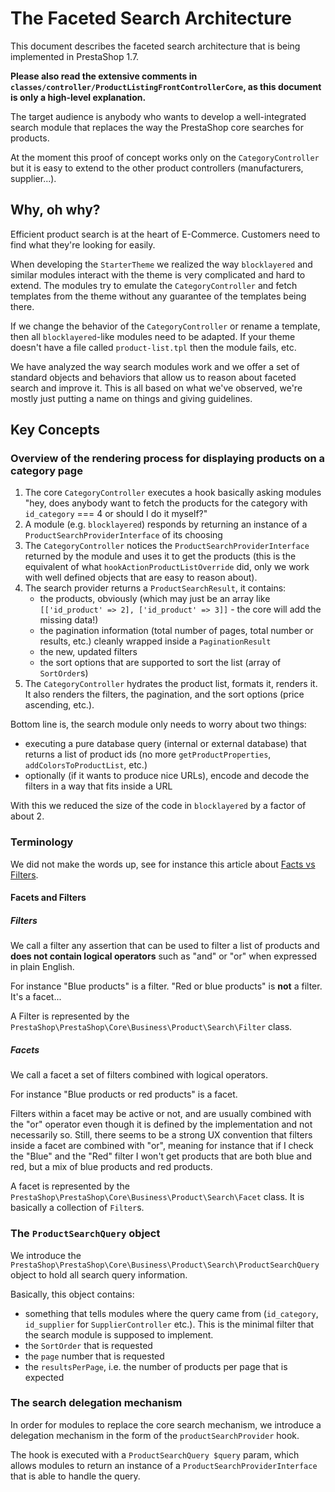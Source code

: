 # The Faceted Search Architecture

This document describes the faceted search architecture that is being implemented in PrestaShop 1.7.

**Please also read the extensive comments in `classes/controller/ProductListingFrontControllerCore`, as this document is only a high-level explanation.**

The target audience is anybody who wants to develop a well-integrated search module that replaces the way the PrestaShop core searches for products.

At the moment this proof of concept works only on the `CategoryController` but it is easy to extend to the other product controllers (manufacturers, supplier...).

## Why, oh why?

Efficient product search is at the heart of E-Commerce. Customers need to find what they're looking for easily.

When developing the `StarterTheme` we realized the way `blocklayered` and similar modules interact with the theme is very complicated and hard to extend. The modules try to emulate the `CategoryController` and fetch templates from the theme without any guarantee of the templates being there.

If we change the behavior of the `CategoryController` or rename a template, then all `blocklayered`-like modules need to be adapted. If your theme doesn't have a file called `product-list.tpl` then the module fails, etc.

We have analyzed the way search modules work and we offer a set of standard objects and behaviors that allow us to reason about faceted search and improve it. This is all based on what we've observed, we're mostly just putting a name on things and giving guidelines.

## Key Concepts

### Overview of the rendering process for displaying products on a category page

1. The core `CategoryController` executes a hook basically asking modules "hey, does anybody want to fetch the products for the category with `id_category` === 4 or should I do it myself?"
2. A module (e.g. `blocklayered`) responds by returning an instance of a `ProductSearchProviderInterface` of its choosing
3. The `CategoryController` notices the `ProductSearchProviderInterface` returned by the module and uses it to get the products (this is the equivalent of what `hookActionProductListOverride` did, only we work with well defined objects that are easy to reason about).
4. The search provider returns a `ProductSearchResult`, it contains:
    - the products, obviously (which may just be an array like `[['id_product' => 2], ['id_product' => 3]]` - the core will add the missing data!)
    - the pagination information (total number of pages, total number or results, etc.) cleanly wrapped inside a `PaginationResult`
    - the new, updated filters
    - the sort options that are supported to sort the list (array of `SortOrder`s)
5. The `CategoryController` hydrates the product list, formats it, renders it. It also renders the filters, the pagination, and the sort options (price ascending, etc.).

Bottom line is, the search module only needs to worry about two things:
- executing a pure database query (internal or external database) that returns a list of product ids (no more `getProductProperties`, `addColorsToProductList`, etc.)
- optionally (if it wants to produce nice URLs), encode and decode the filters in a way that fits inside a URL

With this we reduced the size of the code in `blocklayered` by a factor of about 2.

### Terminology

We did not make the words up, see for instance this article about [Facts vs Filters](http://www.nngroup.com/articles/filters-vs-facets/).

#### Facets and Filters

##### Filters

We call a filter any assertion that can be used to filter a list of products and **does not contain logical operators** such as "and" or "or" when expressed in plain English.

For instance "Blue products" is a filter. "Red or blue products" is **not** a filter. It's a facet...

A Filter is represented by the `PrestaShop\PrestaShop\Core\Business\Product\Search\Filter` class.

##### Facets

We call a facet a set of filters combined with logical operators.

For instance "Blue products or red products" is a facet.

Filters within a facet may be active or not, and are usually combined with the "or" operator even though it is defined by the implementation and not necessarily so. Still, there seems to be a strong UX convention that filters inside a facet are combined with "or", meaning for instance that if I check the "Blue" and the "Red" filter I won't get products that are both blue and red, but a mix of blue products and red products.

A facet is represented by the `PrestaShop\PrestaShop\Core\Business\Product\Search\Facet` class. It is basically a collection of `Filter`s.

### The `ProductSearchQuery` object

We introduce the `PrestaShop\PrestaShop\Core\Business\Product\Search\ProductSearchQuery` object to hold all search query information.

Basically, this object contains:
- something that tells modules where the query came from (`id_category`, `id_supplier` for `SupplierController` etc.). This is the minimal filter that the search module is supposed to implement.
- the `SortOrder` that is requested
- the `page` number that is requested
- the `resultsPerPage`, i.e. the number of products per page that is expected

### The search delegation mechanism

In order for modules to replace the core search mechanism, we introduce a delegation mechanism in the form of the `productSearchProvider` hook.

The hook is executed with a `ProductSearchQuery $query` param, which allows modules to return an instance of a `ProductSearchProviderInterface` that is able to handle the query.
